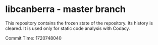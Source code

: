 # libcanberra - master branch

This repository contains the frozen state of the repository.
Its history is cleared. It is used only for static code
analysis with Codacy.

Commit Time: 1720748040